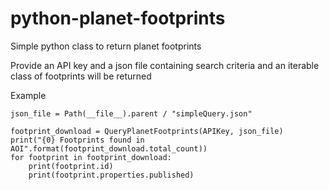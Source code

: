 # python-planet-footprints
Simple python class to return planet footprints

Provide an API key and a json file containing search criteria and an iterable class of footprints will be returned

Example

```
json_file = Path(__file__).parent / "simpleQuery.json"

footprint_download = QueryPlanetFootprints(APIKey, json_file)
print("{0} Footprints found in AOI".format(footprint_download.total_count))
for footprint in footprint_download:
    print(footprint.id)
    print(footprint.properties.published)

```
